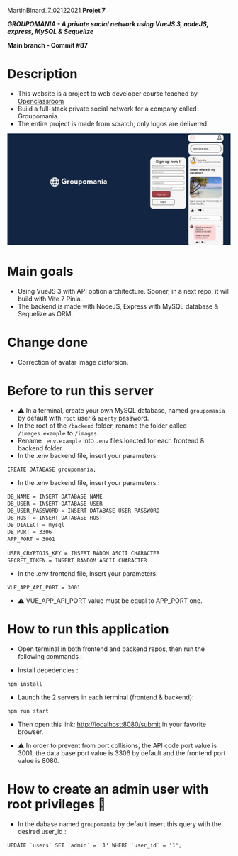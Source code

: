 MartinBinard_7_02122021
**Projet 7**

***GROUPOMANIA - A private social network using VueJS 3, nodeJS, express, MySQL & Sequelize***

**Main branch - Commit #87**

# Description

* This website is a project to web developer course teached by [Openclassroom](https://openclassrooms.com/en/paths/141-web-developer)
* Build a full-stack private social network for a company called Groupomania.
* The entire project is made from scratch, only logos are delivered.

![groupomania screenshot](./groupomania_screenshot.png)

# Main goals

* Using VueJS 3 with API option architecture. Sooner, in a next repo, it will build with Vite 7 Pinia.
* The backend is made with NodeJS, Express with MySQL database & Sequelize as ORM.

# Change done

* Correction of avatar image distorsion.

# Before to run this server

* :warning: In a terminal, create your own MySQL database, named `groupomania` by default with `root` user & `azerty` password.
* In the root of the `/backend` folder, rename the folder called `/images.example` to `/images`.
* Rename `.env.example` into `.env` files loacted for each frontend & backend folder.
* In the .env backend file, insert your parameters:
```
CREATE DATABASE groupomania;
```
* In the .env backend file, insert your parameters :
```
DB_NAME = INSERT DATABASE NAME
DB_USER = INSERT DATABASE USER
DB_USER_PASSWORD = INSERT DATABASE USER PASSWORD
DB_HOST = INSERT DATABASE HOST
DB_DIALECT = mysql
DB_PORT = 3306
APP_PORT = 3001

USER_CRYPTOJS_KEY = INSERT RADOM ASCII CHARACTER
SECRET_TOKEN = INSERT RANDOM ASCII CHARACTER
```
* In the .env frontend file, insert your parameters:
```
VUE_APP_API_PORT = 3001
```
* :warning: VUE_APP_API_PORT value must be equal to APP_PORT one.

# How to run this application

* Open terminal in both frontend and backend repos, then run the following commands :

* Install depedencies :
```
npm install
```
* Launch the 2 servers in each terminal (frontend & backend):
```
npm run start
```
* Then open this link: [http://localhost:8080/submit](http://localhost:8080/submit) in your favorite browser.

* :warning: In order to prevent from port collisions, the API code port value is 3001, the data base port value is 3306 by default and the frontend port value is 8080.

# How to create an admin user with root privileges :crown:

* In the dabase named `groupomania` by default insert this query with the desired user_id :
```
UPDATE `users` SET `admin` = '1' WHERE `user_id` = '1';
```
